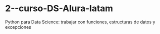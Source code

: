 # 2--curso-DS-Alura-latam
Python para Data Science: trabajar con funciones, estructuras de datos y excepciones
